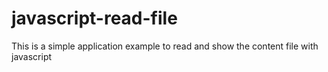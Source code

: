 # javascript-read-file

This is a simple application example to read and show the content file with javascript  
